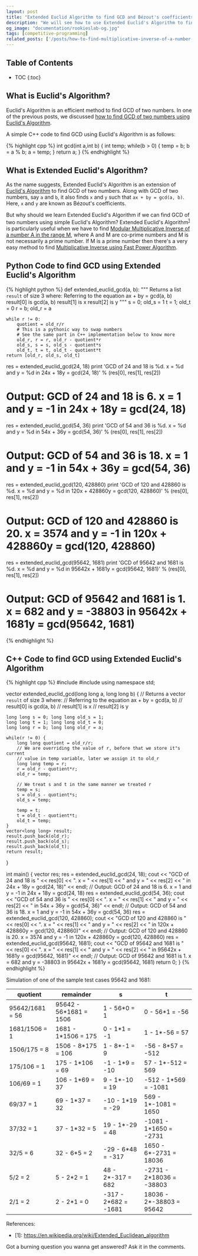 ```yaml
---
layout: post
title: "Extended Euclid Algorithm to find GCD and Bézout's coefficients"
description: "We will see how to use Extended Euclid's Algorithm to find GCD of two numbers. It also gives us Bézout's coefficients (x, y) such that ax + by = gcd(a, b). We will discuss and implement all of the above problems in Python and C++"
og_image: "documentation/rookieslab-og.jpg"
tags: [competitive-programming]
related_posts: ['/posts/how-to-find-multiplicative-inverse-of-a-number-modulo-m-in-python-cpp', '/posts/cpp-python-code-to-find-gcd-of-a-list-of-numbers'] 
---
```



<h2> Table of Contents </h2>

* TOC
{:toc}

## What is Euclid's Algorithm?

Euclid's Algorithm is an efficient method to find GCD of two numbers. In one of the previous posts, we discussed [how to find GCD of two numbers using Euclid's Algorithm](http://rookieslab.com/posts/cpp-python-code-to-find-gcd-of-a-list-of-numbers#how-to-find-gcd-of-two-numbers).

A simple C++ code to find GCD using Euclid's Algorithm is as follows:

{% highlight cpp %}
int gcd(int a,int b) {
    int temp;
    while(b > 0) {
        temp = b;
        b = a % b;
        a = temp;
    }
    return a;
}
{% endhighlight %}

## What is Extended Euclid's Algorithm?

As the name suggests, Extended Euclid's Algorithm is an extension of [Euclid's Algorithm](http://rookieslab.com/posts/cpp-python-code-to-find-gcd-of-a-list-of-numbers#how-to-find-gcd-of-two-numbers) to find GCD of two numbers. Along with GCD of two numbers, say `a` and `b`, it also finds `x` and `y` such that `ax + by = gcd(a, b)`. Here, `x` and `y` are known as Bézout's coefficients.

But why should we learn Extended Euclid's Algorithm if we can find GCD of two numbers using simple Euclid's Algorithm? Extended Euclid's Algorithm<sup>[1](#extended-euclid-wiki)</sup> is particularly useful when we have to find [Modular Multiplicative Inverse of a number A in the range M](http://rookieslab.com/posts/how-to-find-multiplicative-inverse-of-a-number-modulo-m-in-python-cpp), where A and M are co-prime numbers and M is not necessarily a prime number. If M is a prime number then there's a very easy method to find [Multiplicative Inverse using Fast Power Algorithm](http://rookieslab.com/posts/how-to-find-multiplicative-inverse-of-a-number-modulo-m-in-python-cpp#modular-multiplicative-inverse-using-fast-power-algorithm).

## Python Code to find GCD using Extended Euclid's Algorithm

{% highlight python %}
def extended_euclid_gcd(a, b):
    """
    Returns a list `result` of size 3 where:
    Referring to the equation ax + by = gcd(a, b)
        result[0] is gcd(a, b)
        result[1] is x
        result[2] is y 
    """
    s = 0; old_s = 1
    t = 1; old_t = 0
    r = b; old_r = a

    while r != 0:
        quotient = old_r/r
        # This is a pythonic way to swap numbers
        # See the same part in C++ implementation below to know more
        old_r, r = r, old_r - quotient*r
        old_s, s = s, old_s - quotient*s
        old_t, t = t, old_t - quotient*t
    return [old_r, old_s, old_t]

res = extended_euclid_gcd(24, 18)
print 'GCD of 24 and 18 is %d. x = %d and y = %d in 24x + 18y = gcd(24, 18)' % (res[0], res[1], res[2])
# Output: GCD of 24 and 18 is 6. x = 1 and y = -1 in 24x + 18y = gcd(24, 18)
res = extended_euclid_gcd(54, 36)
print 'GCD of 54 and 36 is %d. x = %d and y = %d in 54x + 36y = gcd(54, 36)' % (res[0], res[1], res[2])
# Output: GCD of 54 and 36 is 18. x = 1 and y = -1 in 54x + 36y = gcd(54, 36)
res = extended_euclid_gcd(120, 428860)
print 'GCD of 120 and 428860 is %d. x = %d and y = %d in 120x + 428860y = gcd(120, 428860)' % (res[0], res[1], res[2])
# Output: GCD of 120 and 428860 is 20. x = 3574 and y = -1 in 120x + 428860y = gcd(120, 428860)
res = extended_euclid_gcd(95642, 1681)
print 'GCD of 95642 and 1681 is %d. x = %d and y = %d in 95642x + 1681y = gcd(95642, 1681)' % (res[0], res[1], res[2])
# Output: GCD of 95642 and 1681 is 1. x = 682 and y = -38803 in 95642x + 1681y = gcd(95642, 1681)
{% endhighlight %}

## C++ Code to find GCD using Extended Euclid's Algorithm

{% highlight cpp %}
#include <iostream>
#include <vector>
using namespace std;

vector<long long> extended_euclid_gcd(long long a, long long b) {
    // Returns a vector `result` of size 3 where:
    // Referring to the equation ax + by = gcd(a, b)
    //     result[0] is gcd(a, b)
    //     result[1] is x
    //     result[2] is y 
    
    long long s = 0; long long old_s = 1;
    long long t = 1; long long old_t = 0;
    long long r = b; long long old_r = a;

    while(r != 0) {
        long long quotient = old_r/r;
        // We are overriding the value of r, before that we store it"s current
        // value in temp variable, later we assign it to old_r
        long long temp = r;
        r = old_r - quotient*r;
        old_r = temp;

        // We treat s and t in the same manner we treated r
        temp = s;
        s = old_s - quotient*s;
        old_s = temp;

        temp = t;
        t = old_t - quotient*t;
        old_t = temp;
    }
    vector<long long> result;
    result.push_back(old_r);
    result.push_back(old_s);
    result.push_back(old_t);
    return result;
}

int main() {
    vector<long long> res;
    res = extended_euclid_gcd(24, 18);
    cout << "GCD of 24 and 18 is " << res[0] << ". x = " << res[1] << " and y = " << res[2] << " in 24x + 18y = gcd(24, 18)" << endl;
    // Output: GCD of 24 and 18 is 6. x = 1 and y = -1 in 24x + 18y = gcd(24, 18)
    res = extended_euclid_gcd(54, 36);
    cout << "GCD of 54 and 36 is " << res[0] << ". x = " << res[1] << " and y = " << res[2] << " in 54x + 36y = gcd(54, 36)" << endl;
    // Output: GCD of 54 and 36 is 18. x = 1 and y = -1 in 54x + 36y = gcd(54, 36)
    res = extended_euclid_gcd(120, 428860);
    cout << "GCD of 120 and 428860 is " << res[0] << ". x = " << res[1] << " and y = " << res[2] << " in 120x + 428860y = gcd(120, 428860)" << endl;
    // Output: GCD of 120 and 428860 is 20. x = 3574 and y = -1 in 120x + 428860y = gcd(120, 428860)
    res = extended_euclid_gcd(95642, 1681);
    cout << "GCD of 95642 and 1681 is " << res[0] << ". x = " << res[1] << " and y = " << res[2] << " in 95642x + 1681y = gcd(95642, 1681)" << endl;
    // Output: GCD of 95642 and 1681 is 1. x = 682 and y = -38803 in 95642x + 1681y = gcd(95642, 1681)
    return 0;
}
{% endhighlight %}

Simulation of one of the sample test cases 95642 and 1681:

| quotient | remainder | s | t |
| ------------- | ------------- | ------------- | ------------- |
| 95642/1681 = 56 | 95642 - 56*1681 = 1506 | 1 - 56*0 = 1 | 0 - 56*1 = -56 |
| 1681/1506 = 1 | 1681 - 1*1506 = 175 | 0 - 1*1 = -1 | 1 - 1*-56 = 57 |
| 1506/175 = 8 | 1506 - 8*175 = 106 | 1 - 8*-1 = 9 | -56 - 8*57 = -512 |
| 175/106 = 1 | 175 - 1*106 = 69 | -1 - 1*9 = -10 | 57 - 1*-512 = 569 |
| 106/69 = 1 | 106 - 1*69 = 37 | 9 - 1*-10 = 19 | -512 - 1*569 = -1081 |
| 69/37 = 1 | 69 - 1*37 = 32 | -10 - 1*19 = -29 | 569 - 1*-1081 = 1650 |
| 37/32 = 1 | 37 - 1*32 = 5 | 19 - 1*-29 = 48 | -1081 - 1*1650 = -2731 |
| 32/5 = 6 | 32 - 6*5 = 2 | -29 - 6*48 = -317 | 1650 - 6*-2731 = 18036 |
| 5/2 = 2 | 5 - 2*2 = 1 | 48 - 2*-317 = 682 | -2731 - 2*18036 = -38803 |
| 2/1 = 2 | 2 - 2*1 = 0 | -317 - 2*682 = -1681 | 18036 - 2*-38803 = 95642 |

References:

 - <a name="extended-euclid-wiki">[1]</a>: https://en.wikipedia.org/wiki/Extended_Euclidean_algorithm


Got a burning question you wanna get answered? Ask it in the comments.
